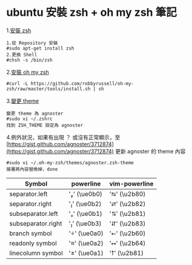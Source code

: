 # ubuntu 安裝 zsh + oh my zsh 筆記

1.[安裝 zsh](http://josephj.com/entry.php?id=314)  

```
1.從 Repository 安裝
#sudo apt-get install zsh
2.更換 Shell
#chsh -s /bin/zsh
```
2.[安裝 oh my zsh](https://github.com/robbyrussell/oh-my-zsh)

```
#curl -L https://github.com/robbyrussell/oh-my-zsh/raw/master/tools/install.sh | sh
```
3.[變更 theme](https://github.com/robbyrussell/oh-my-zsh/wiki/themes)

```
變更 theme 為 agnoster
#sudo vi ~/.zshrc
找到 ZSH_THEME 設定為 agnoster
```
4.例外狀況，如果有出現 ？ 或沒有正常顯示，至 [https://gist.github.com/agnoster/3712874](https://gist.github.com/agnoster/3712874) 更新 agnoster 的 theme 內容

```
#sudo vi ~/.oh-my-zsh/themes/agnoster.zsh-theme
接著將內容替換掉，done
```


Symbol              |powerline      |vim-powerline     |
--------------------|---------------|------------------|
separator.left      |'' (\ue0b0)  |'⮀' (\u2b80)     |
separator.right     |'' (\ue0b2)  |'⮂' (\u2b82)     |
subseparator.left   |'' (\ue0b1)  |'⮁' (\u2b81)     |
subseparator.right  |'' (\ue0b3)  |'⮃' (\u2b83)     |
branch symbol       |'' (\ue0a0)  |'⭠' (\u2b60)     |
readonly symbol     |'' (\ue0a2)  |'⭤' (\u2b64)     |
linecolumn symbol   |'' (\ue0a1)  |'⭡' (\u2b81)     |
